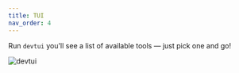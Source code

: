 ```yaml
---
title: TUI
nav_order: 4
---
```


Run `devtui` you'll see a list of available tools — just pick one and go!

![devtui](/assets/img/devtui.png)
